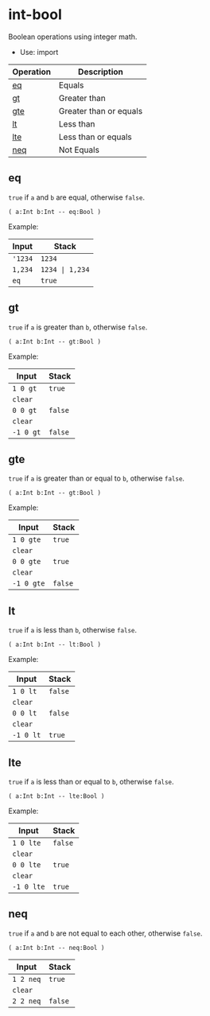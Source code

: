 # int-bool

Boolean operations using integer math.

- Use: import

| Operation         | Description
|-------------------|----------------
| [eq](#eq)         | Equals
| [gt](#gt)         | Greater than
| [gte](#gte)       | Greater than or equals
| [lt](#lt)         | Less than
| [lte](#lte)       | Less than or equals
| [neq](#neq)       | Not Equals


## eq

`true` if `a` and `b` are equal, otherwise `false`.

    ( a:Int b:Int -- eq:Bool )

Example:

| Input        | Stack
|--------------|------------------|
| `'1234`      | `1234`
| `1,234`      | `1234 \| 1,234`
| `eq`         | `true`


## gt

`true` if `a` is greater than `b`, otherwise `false`.

    ( a:Int b:Int -- gt:Bool )

Example:

| Input      | Stack
|------------|-------------|
| `1 0 gt`   | `true`
| `clear`    |
| `0 0 gt`   | `false`
| `clear`    |
| `-1 0 gt`  | `false`


## gte

`true` if `a` is greater than or equal to `b`, otherwise `false`.

    ( a:Int b:Int -- gt:Bool )

Example:

| Input      | Stack
|------------|-------------|
| `1 0 gte`  | `true`
| `clear`    |
| `0 0 gte`  | `true`
| `clear`    |
| `-1 0 gte` | `false`


## lt

`true` if `a` is less than `b`, otherwise `false`.

    ( a:Int b:Int -- lt:Bool )

Example:

| Input      | Stack
|------------|-------------|
| `1 0 lt`   | `false`
| `clear`    |
| `0 0 lt`   | `false`
| `clear`    |
| `-1 0 lt`  | `true`


## lte

`true` if `a` is less than or equal to `b`, otherwise `false`.

    ( a:Int b:Int -- lte:Bool )

Example:

| Input      | Stack
|------------|-------------|
| `1 0 lte`  | `false`
| `clear`    |
| `0 0 lte`  | `true`
| `clear`    |
| `-1 0 lte` | `true`


## neq

`true` if `a` and `b` are not equal to each other, otherwise `false`.

    ( a:Int b:Int -- neq:Bool )

| Input         | Stack
|---------------|-------------|
| `1 2 neq`     | `true`
| `clear`       |
| `2 2 neq`     | `false`



